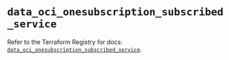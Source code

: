 # `data_oci_onesubscription_subscribed_service`

Refer to the Terraform Registry for docs: [`data_oci_onesubscription_subscribed_service`](https://registry.terraform.io/providers/oracle/oci/7.19.0/docs/data-sources/onesubscription_subscribed_service).
